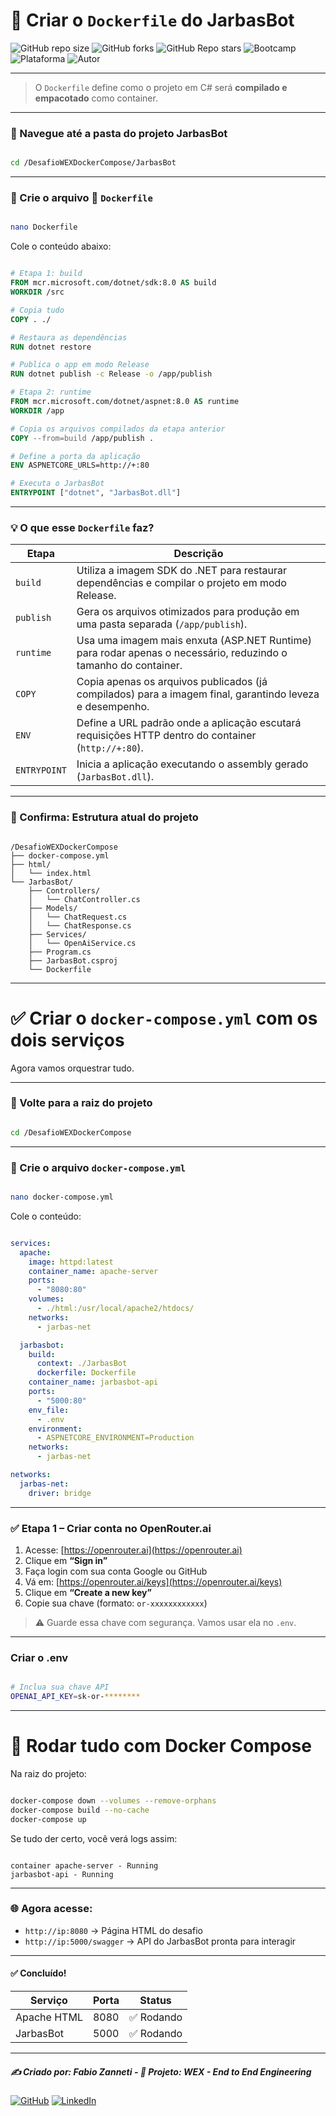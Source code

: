 # 🧱 Criar o `Dockerfile` do JarbasBot

![GitHub repo size](https://img.shields.io/github/repo-size/fzanneti/wex-e2e-csharp)
![GitHub forks](https://img.shields.io/github/forks/fzanneti/wex-e2e-csharp?style=social)
![GitHub Repo stars](https://img.shields.io/github/stars/fzanneti/wex-e2e-csharp?style=social)
![Bootcamp](https://img.shields.io/badge/WEX-End--to--End%20Engineering-blueviolet?logo=vercel&logoColor=white)
![Plataforma](https://img.shields.io/badge/Powered%20by-DIO.io-red?logo=data:image/svg+xml;base64,PHN2ZyBmaWxsPSIjZmZmIiB2aWV3Qm94PSIwIDAgMzIgMzIiIHhtbG5zPSJodHRwOi8vd3d3LnczLm9yZy8yMDAwL3N2ZyI+PHBhdGggZD0iTTYuNzEgMy4yNWMtMi44OCAxLjQxLTUuMDcgNC4yMy01LjA3IDcuNzYgMCAzLjU4IDIuMjggNi43IDUuMzMgOC4xNSAxLjgzLS42MiAyLjQtMi4yNiAyLjQtMy44MSAwLS4yMy0uMDItLjQ1LS4wNS0uNjZBLjQ0LjQ0IDAgMDExMC4xIDExYy4yNC0uNzUuMTEtMS41My0uMy0yLjIyQzguOTIgNy45NiA3LjMzIDcuNSA1Ljc0IDcuNjZhNS41NSA1LjU1IDAgM)
![Autor](https://img.shields.io/badge/Autor-fzanneti-blue?style=flat-square&logo=github)

---

> O `Dockerfile` define como o projeto em C# será **compilado e empacotado** como container.

---

### 📁 Navegue até a pasta do projeto JarbasBot

```bash

cd /DesafioWEXDockerCompose/JarbasBot

```

---

### 📝 Crie o arquivo 🐳 `Dockerfile`

```bash

nano Dockerfile

```

Cole o conteúdo abaixo:

```dockerfile

# Etapa 1: build
FROM mcr.microsoft.com/dotnet/sdk:8.0 AS build
WORKDIR /src

# Copia tudo
COPY . ./

# Restaura as dependências
RUN dotnet restore

# Publica o app em modo Release
RUN dotnet publish -c Release -o /app/publish

# Etapa 2: runtime
FROM mcr.microsoft.com/dotnet/aspnet:8.0 AS runtime
WORKDIR /app

# Copia os arquivos compilados da etapa anterior
COPY --from=build /app/publish .

# Define a porta da aplicação
ENV ASPNETCORE_URLS=http://+:80

# Executa o JarbasBot
ENTRYPOINT ["dotnet", "JarbasBot.dll"]

```

---

### 💡 O que esse `Dockerfile` faz?

| Etapa        | Descrição                                                                 |
|--------------|---------------------------------------------------------------------------|
| `build`      | Utiliza a imagem SDK do .NET para restaurar dependências e compilar o projeto em modo Release. |
| `publish`    | Gera os arquivos otimizados para produção em uma pasta separada (`/app/publish`). |
| `runtime`    | Usa uma imagem mais enxuta (ASP.NET Runtime) para rodar apenas o necessário, reduzindo o tamanho do container. |
| `COPY`       | Copia apenas os arquivos publicados (já compilados) para a imagem final, garantindo leveza e desempenho. |
| `ENV`        | Define a URL padrão onde a aplicação escutará requisições HTTP dentro do container (`http://+:80`). |
| `ENTRYPOINT` | Inicia a aplicação executando o assembly gerado (`JarbasBot.dll`).        |

---

### 📂 Confirma: Estrutura atual do projeto

```

/DesafioWEXDockerCompose
├── docker-compose.yml
├── html/             
│   └── index.html
└── JarbasBot/            
    ├── Controllers/
    │   └── ChatController.cs
    ├── Models/
    │   └── ChatRequest.cs
    │   └── ChatResponse.cs
    ├── Services/
    │   └── OpenAiService.cs
    ├── Program.cs
    ├── JarbasBot.csproj
    └── Dockerfile

```

---

# ✅ Criar o `docker-compose.yml` com os dois serviços

Agora vamos orquestrar tudo.

---

### 📁 Volte para a raiz do projeto

```bash

cd /DesafioWEXDockerCompose

```

---

### 📝 Crie o arquivo `docker-compose.yml`

```bash

nano docker-compose.yml

```

Cole o conteúdo:

```yaml

services:
  apache:
    image: httpd:latest
    container_name: apache-server
    ports:
      - "8080:80"
    volumes:
      - ./html:/usr/local/apache2/htdocs/
    networks:
      - jarbas-net

  jarbasbot:
    build:
      context: ./JarbasBot
      dockerfile: Dockerfile
    container_name: jarbasbot-api
    ports:
      - "5000:80"
    env_file:
      - .env
    environment:
      - ASPNETCORE_ENVIRONMENT=Production
    networks:
      - jarbas-net

networks:
  jarbas-net:
    driver: bridge

```

---

### ✅ Etapa 1 – Criar conta no OpenRouter.ai

1. Acesse: [https://openrouter.ai](https://openrouter.ai)
2. Clique em **“Sign in”**
3. Faça login com sua conta Google ou GitHub
4. Vá em: [https://openrouter.ai/keys](https://openrouter.ai/keys)
5. Clique em **“Create a new key”**
6. Copie sua chave (formato: `or-xxxxxxxxxxxx`)

> ⚠️ Guarde essa chave com segurança. Vamos usar ela no `.env`.

---

### Criar o .env

```bash

# Inclua sua chave API
OPENAI_API_KEY=sk-or-********

```

---

# 🚀 Rodar tudo com Docker Compose

Na raiz do projeto:

```bash

docker-compose down --volumes --remove-orphans
docker-compose build --no-cache
docker-compose up

```

Se tudo der certo, você verá logs assim:

```

container apache-server - Running
jarbasbot-api - Running

```

---

### 🌐 Agora acesse:

* `http://ip:8080` → Página HTML do desafio
* `http://ip:5000/swagger` → API do JarbasBot pronta para interagir

---

#### ✅ Concluído!

| Serviço     | Porta | Status    |
| ----------- | ----- | --------- |
| Apache HTML | 8080  | ✅ Rodando |
| JarbasBot   | 5000  | ✅ Rodando |

---


##### ✍️ Criado por: Fabio Zanneti - 🎯 Projeto: WEX - End to End Engineering
[![GitHub](https://img.shields.io/badge/GitHub-fzanneti-181717?style=flat&logo=github)](https://github.com/fzanneti)
[![LinkedIn](https://img.shields.io/badge/LinkedIn-fzanneti-0A66C2?style=flat&logo=linkedin&logoColor=white)](https://linkedin.com/in/fzanneti)